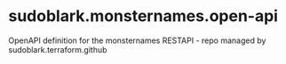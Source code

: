 # sudoblark.monsternames.open-api
OpenAPI definition for the monsternames RESTAPI - repo managed by sudoblark.terraform.github
